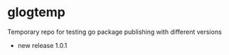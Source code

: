# glogtemp
Temporary repo for testing go package publishing with different versions
- new release 1.0.1
